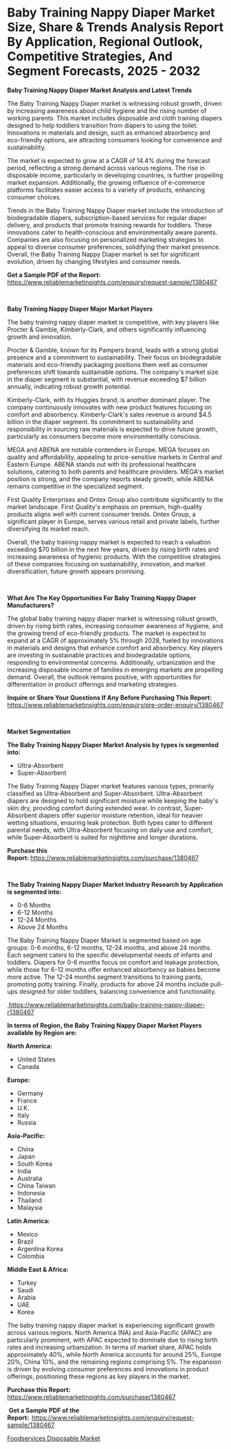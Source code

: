 <p><h1>Baby Training Nappy Diaper Market Size, Share & Trends Analysis Report By Application, Regional Outlook, Competitive Strategies, And Segment Forecasts, 2025 - 2032</h1></p><p><strong>Baby Training Nappy Diaper Market Analysis and Latest Trends</strong></p>
<p><p>The Baby Training Nappy Diaper market is witnessing robust growth, driven by increasing awareness about child hygiene and the rising number of working parents. This market includes disposable and cloth training diapers designed to help toddlers transition from diapers to using the toilet. Innovations in materials and design, such as enhanced absorbency and eco-friendly options, are attracting consumers looking for convenience and sustainability.</p><p>The market is expected to grow at a CAGR of 14.4% during the forecast period, reflecting a strong demand across various regions. The rise in disposable income, particularly in developing countries, is further propelling market expansion. Additionally, the growing influence of e-commerce platforms facilitates easier access to a variety of products, enhancing consumer choices.</p><p>Trends in the Baby Training Nappy Diaper market include the introduction of biodegradable diapers, subscription-based services for regular diaper delivery, and products that promote training rewards for toddlers. These innovations cater to health-conscious and environmentally aware parents. Companies are also focusing on personalized marketing strategies to appeal to diverse consumer preferences, solidifying their market presence. Overall, the Baby Training Nappy Diaper market is set for significant evolution, driven by changing lifestyles and consumer needs.</p></p>
<p><strong>Get a Sample PDF of the Report:&nbsp;</strong> <a href="https://www.reliablemarketinsights.com/enquiry/request-sample/1380467?utm_campaign=2013&utm_medium=2&utm_source=Github&utm_content=ia&utm_term=09022025&utm_id=baby-training-nappy-diaper">https://www.reliablemarketinsights.com/enquiry/request-sample/1380467</a></p>
<p>&nbsp;</p>
<p><strong>Baby Training Nappy Diaper Major Market Players</strong></p>
<p><p>The baby training nappy diaper market is competitive, with key players like Procter & Gamble, Kimberly-Clark, and others significantly influencing growth and innovation.</p><p>Procter & Gamble, known for its Pampers brand, leads with a strong global presence and a commitment to sustainability. Their focus on biodegradable materials and eco-friendly packaging positions them well as consumer preferences shift towards sustainable options. The company's market size in the diaper segment is substantial, with revenue exceeding $7 billion annually, indicating robust growth potential.</p><p>Kimberly-Clark, with its Huggies brand, is another dominant player. The company continuously innovates with new product features focusing on comfort and absorbency. Kimberly-Clark's sales revenue is around $4.5 billion in the diaper segment. Its commitment to sustainability and responsibility in sourcing raw materials is expected to drive future growth, particularly as consumers become more environmentally conscious.</p><p>MEGA and ABENA are notable contenders in Europe. MEGA focuses on quality and affordability, appealing to price-sensitive markets in Central and Eastern Europe. ABENA stands out with its professional healthcare solutions, catering to both parents and healthcare providers. MEGA's market position is strong, and the company reports steady growth, while ABENA remains competitive in the specialized segment.</p><p>First Quality Enterprises and Ontex Group also contribute significantly to the market landscape. First Quality's emphasis on premium, high-quality products aligns well with current consumer trends. Ontex Group, a significant player in Europe, serves various retail and private labels, further diversifying its market reach.</p><p>Overall, the baby training nappy market is expected to reach a valuation exceeding $70 billion in the next few years, driven by rising birth rates and increasing awareness of hygienic products. With the competitive strategies of these companies focusing on sustainability, innovation, and market diversification, future growth appears promising.</p></p>
<p>&nbsp;</p>
<p><strong>What Are The Key Opportunities For Baby Training Nappy Diaper Manufacturers?</strong></p>
<p><p>The global baby training nappy diaper market is witnessing robust growth, driven by rising birth rates, increasing consumer awareness of hygiene, and the growing trend of eco-friendly products. The market is expected to expand at a CAGR of approximately 5% through 2028, fueled by innovations in materials and designs that enhance comfort and absorbency. Key players are investing in sustainable practices and biodegradable options, responding to environmental concerns. Additionally, urbanization and the increasing disposable income of families in emerging markets are propelling demand. Overall, the outlook remains positive, with opportunities for differentiation in product offerings and marketing strategies.</p></p>
<p><strong>Inquire or Share Your Questions If Any Before Purchasing This Report:</strong> <a href="https://www.reliablemarketinsights.com/enquiry/pre-order-enquiry/1380467?utm_campaign=2013&utm_medium=2&utm_source=Github&utm_content=ia&utm_term=09022025&utm_id=baby-training-nappy-diaper">https://www.reliablemarketinsights.com/enquiry/pre-order-enquiry/1380467</a></p>
<p>&nbsp;</p>
<p><strong>Market Segmentation</strong></p>
<p><strong>The Baby Training Nappy Diaper Market Analysis by types is segmented into:</strong></p>
<p><ul><li>Ultra-Absorbent</li><li>Super-Absorbent</li></ul></p>
<p><p>The Baby Training Nappy Diaper market features various types, primarily classified as Ultra-Absorbent and Super-Absorbent. Ultra-Absorbent diapers are designed to hold significant moisture while keeping the baby's skin dry, providing comfort during extended wear. In contrast, Super-Absorbent diapers offer superior moisture retention, ideal for heavier wetting situations, ensuring leak protection. Both types cater to different parental needs, with Ultra-Absorbent focusing on daily use and comfort, while Super-Absorbent is suited for nighttime and longer durations.</p></p>
<p><strong>Purchase this Report:&nbsp;</strong><a href="https://www.reliablemarketinsights.com/purchase/1380467?utm_campaign=2013&utm_medium=2&utm_source=Github&utm_content=ia&utm_term=09022025&utm_id=baby-training-nappy-diaper">https://www.reliablemarketinsights.com/purchase/1380467</a></p>
<p>&nbsp;</p>
<p><strong>The Baby Training Nappy Diaper Market Industry Research by Application is segmented into:</strong></p>
<p><ul><li>0-6 Months</li><li>6-12 Months</li><li>12-24 Months</li><li>Above 24 Months</li></ul></p>
<p><p>The Baby Training Nappy Diaper Market is segmented based on age groups: 0-6 months, 6-12 months, 12-24 months, and above 24 months. Each segment caters to the specific developmental needs of infants and toddlers. Diapers for 0-6 months focus on comfort and leakage protection, while those for 6-12 months offer enhanced absorbency as babies become more active. The 12-24 months segment transitions to training pants, promoting potty training. Finally, products for above 24 months include pull-ups designed for older toddlers, balancing convenience and functionality.</p></p>
<p><a href="https://www.reliablemarketinsights.com/baby-training-nappy-diaper-r1380467?utm_campaign=2013&utm_medium=2&utm_source=Github&utm_content=ia&utm_term=09022025&utm_id=baby-training-nappy-diaper">&nbsp;https://www.reliablemarketinsights.com/baby-training-nappy-diaper-r1380467</a></p>
<p><strong>In terms of Region, the Baby Training Nappy Diaper Market Players available by Region are:</strong></p>
<p>
    <p> <strong> North America: </strong>
        <ul>
            <li>United States</li>
            <li>Canada</li>
        </ul>
        </p> 
    <p> <strong> Europe: </strong>
        <ul>
            <li>Germany</li>
            <li>France</li>
            <li>U.K.</li>
            <li>Italy</li>
            <li>Russia</li>
        </ul>
        </p> 
    <p> <strong> Asia-Pacific: </strong>
        <ul>
            <li>China</li>
            <li>Japan</li>
            <li>South Korea</li>
            <li>India</li>
            <li>Australia</li>
            <li>China Taiwan</li>
            <li>Indonesia</li>
            <li>Thailand</li>
            <li>Malaysia</li>
        </ul>
        </p> 
    <p> <strong> Latin America: </strong>
        <ul>
            <li>Mexico</li>
            <li>Brazil</li>
            <li>Argentina Korea</li>
            <li>Colombia</li>
        </ul>
        </p> 
    <p> <strong> Middle East & Africa: </strong>
        <ul>
            <li>Turkey</li>
            <li>Saudi</li>
            <li>Arabia</li>
            <li>UAE</li>
            <li>Korea</li>
        </ul>
    </p>
    </p>
<p><p>The baby training nappy diaper market is experiencing significant growth across various regions. North America (NA) and Asia-Pacific (APAC) are particularly prominent, with APAC expected to dominate due to rising birth rates and increasing urbanization. In terms of market share, APAC holds approximately 40%, while North America accounts for around 25%, Europe 20%, China 10%, and the remaining regions comprising 5%. The expansion is driven by evolving consumer preferences and innovations in product offerings, positioning these regions as key players in the market.</p></p>
<p><strong>Purchase this Report: </strong><a href="https://www.reliablemarketinsights.com/purchase/1380467?utm_campaign=2013&utm_medium=2&utm_source=Github&utm_content=ia&utm_term=09022025&utm_id=baby-training-nappy-diaper">https://www.reliablemarketinsights.com/purchase/1380467</a></p>
<p>&nbsp;<strong>Get a Sample PDF of the Report:&nbsp;&nbsp;</strong><a href="https://www.reliablemarketinsights.com/enquiry/request-sample/1380467?utm_campaign=2013&utm_medium=2&utm_source=Github&utm_content=ia&utm_term=09022025&utm_id=baby-training-nappy-diaper">https://www.reliablemarketinsights.com/enquiry/request-sample/1380467</a></p>
<p><strong></strong></p>
<p><p><a href="https://github.com/rosamariarocque98/Market-Research-Report-List-1/blob/main/foodservices-disposable-market.md?utm_campaign=2013&utm_medium=2&utm_source=Github&utm_content=ia&utm_term=09022025&utm_id=baby-training-nappy-diaper">Foodservices Disposable Market</a></p></p>
